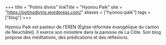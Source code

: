 +++
title = "Potins divins"
linkTitle = "Hyonou Paik"
site = "https://potinsdivins.wordpress.com/"
aliases = ["hyonou-paik"]
tags = ["blog"]
+++

Hyonou Paik est pasteur de l’EREN (Église réformée évangélique du canton de Neuchâtel). Il exerce son ministère dans la paroisse de La Côte. Son blog propose des méditations, des prédications et des réflexions.

